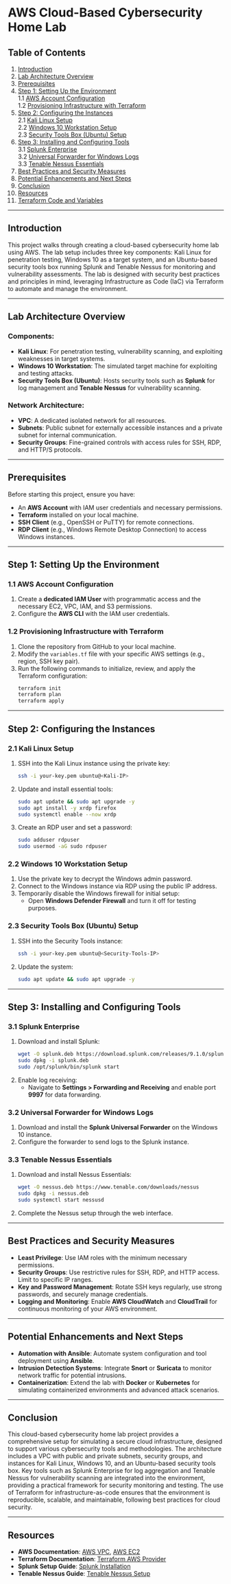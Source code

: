 # AWS Cloud-Based Cybersecurity Home Lab

## Table of Contents

1. [Introduction](#introduction)  
2. [Lab Architecture Overview](#lab-architecture-overview)  
3. [Prerequisites](#prerequisites)  
4. [Step 1: Setting Up the Environment](#step-1-setting-up-the-environment)  
   1.1 [AWS Account Configuration](#11-aws-account-configuration)  
   1.2 [Provisioning Infrastructure with Terraform](#12-provisioning-infrastructure-with-terraform)  
5. [Step 2: Configuring the Instances](#step-2-configuring-the-instances)  
   2.1 [Kali Linux Setup](#21-kali-linux-setup)  
   2.2 [Windows 10 Workstation Setup](#22-windows-10-workstation-setup)  
   2.3 [Security Tools Box (Ubuntu) Setup](#23-security-tools-box-ubuntu-setup)  
6. [Step 3: Installing and Configuring Tools](#step-3-installing-and-configuring-tools)  
   3.1 [Splunk Enterprise](#31-splunk-enterprise)  
   3.2 [Universal Forwarder for Windows Logs](#32-universal-forwarder-for-windows-logs)  
   3.3 [Tenable Nessus Essentials](#33-tenable-nessus-essentials)  
7. [Best Practices and Security Measures](#best-practices-and-security-measures)  
8. [Potential Enhancements and Next Steps](#potential-enhancements-and-next-steps)  
9. [Conclusion](#conclusion)  
10. [Resources](#resources)  
11. [Terraform Code and Variables](#terraform-code-and-variables)

---

## Introduction

This project walks through creating a cloud-based cybersecurity home lab using AWS. The lab setup includes three key components: Kali Linux for penetration testing, Windows 10 as a target system, and an Ubuntu-based security tools box running Splunk and Tenable Nessus for monitoring and vulnerability assessments. The lab is designed with security best practices and principles in mind, leveraging Infrastructure as Code (IaC) via Terraform to automate and manage the environment.

---

## Lab Architecture Overview

### Components:
- **Kali Linux**: For penetration testing, vulnerability scanning, and exploiting weaknesses in target systems.
- **Windows 10 Workstation**: The simulated target machine for exploiting and testing attacks.
- **Security Tools Box (Ubuntu)**: Hosts security tools such as **Splunk** for log management and **Tenable Nessus** for vulnerability scanning.

### Network Architecture:
- **VPC**: A dedicated isolated network for all resources.
- **Subnets**: Public subnet for externally accessible instances and a private subnet for internal communication.
- **Security Groups**: Fine-grained controls with access rules for SSH, RDP, and HTTP/S protocols.

---

## Prerequisites

Before starting this project, ensure you have:

- An **AWS Account** with IAM user credentials and necessary permissions.
- **Terraform** installed on your local machine.
- **SSH Client** (e.g., OpenSSH or PuTTY) for remote connections.
- **RDP Client** (e.g., Windows Remote Desktop Connection) to access Windows instances.

---

## Step 1: Setting Up the Environment

### 1.1 AWS Account Configuration

1. Create a **dedicated IAM User** with programmatic access and the necessary EC2, VPC, IAM, and S3 permissions.
2. Configure the **AWS CLI** with the IAM user credentials.

### 1.2 Provisioning Infrastructure with Terraform

1. Clone the repository from GitHub to your local machine.
2. Modify the `variables.tf` file with your specific AWS settings (e.g., region, SSH key pair).
3. Run the following commands to initialize, review, and apply the Terraform configuration:
    ```bash
    terraform init
    terraform plan
    terraform apply
    ```

---

## Step 2: Configuring the Instances

### 2.1 Kali Linux Setup

1. SSH into the Kali Linux instance using the private key:
    ```bash
    ssh -i your-key.pem ubuntu@<Kali-IP>
    ```
2. Update and install essential tools:
    ```bash
    sudo apt update && sudo apt upgrade -y
    sudo apt install -y xrdp firefox
    sudo systemctl enable --now xrdp
    ```
3. Create an RDP user and set a password:
    ```bash
    sudo adduser rdpuser
    sudo usermod -aG sudo rdpuser
    ```

### 2.2 Windows 10 Workstation Setup

1. Use the private key to decrypt the Windows admin password.
2. Connect to the Windows instance via RDP using the public IP address.
3. Temporarily disable the Windows firewall for initial setup:
    - Open **Windows Defender Firewall** and turn it off for testing purposes.

### 2.3 Security Tools Box (Ubuntu) Setup

1. SSH into the Security Tools instance:
    ```bash
    ssh -i your-key.pem ubuntu@<Security-Tools-IP>
    ```
2. Update the system:
    ```bash
    sudo apt update && sudo apt upgrade -y
    ```

---

## Step 3: Installing and Configuring Tools

### 3.1 Splunk Enterprise

1. Download and install Splunk:
    ```bash
    wget -O splunk.deb https://download.splunk.com/releases/9.1.0/splunk.deb
    sudo dpkg -i splunk.deb
    sudo /opt/splunk/bin/splunk start
    ```
2. Enable log receiving:
    - Navigate to **Settings > Forwarding and Receiving** and enable port **9997** for data forwarding.

### 3.2 Universal Forwarder for Windows Logs

1. Download and install the **Splunk Universal Forwarder** on the Windows 10 instance.
2. Configure the forwarder to send logs to the Splunk instance.

### 3.3 Tenable Nessus Essentials

1. Download and install Nessus Essentials:
    ```bash
    wget -O nessus.deb https://www.tenable.com/downloads/nessus
    sudo dpkg -i nessus.deb
    sudo systemctl start nessusd
    ```
2. Complete the Nessus setup through the web interface.

---

## Best Practices and Security Measures

- **Least Privilege**: Use IAM roles with the minimum necessary permissions.
- **Security Groups**: Use restrictive rules for SSH, RDP, and HTTP access. Limit to specific IP ranges.
- **Key and Password Management**: Rotate SSH keys regularly, use strong passwords, and securely manage credentials.
- **Logging and Monitoring**: Enable **AWS CloudWatch** and **CloudTrail** for continuous monitoring of your AWS environment.

---

## Potential Enhancements and Next Steps

- **Automation with Ansible**: Automate system configuration and tool deployment using **Ansible**.
- **Intrusion Detection Systems**: Integrate **Snort** or **Suricata** to monitor network traffic for potential intrusions.
- **Containerization**: Extend the lab with **Docker** or **Kubernetes** for simulating containerized environments and advanced attack scenarios.

---

## Conclusion

This cloud-based cybersecurity home lab project provides a comprehensive setup for simulating a secure cloud infrastructure, designed to support various cybersecurity tools and methodologies. The architecture includes a VPC with public and private subnets, security groups, and instances for Kali Linux, Windows 10, and an Ubuntu-based security tools box. Key tools such as Splunk Enterprise for log aggregation and Tenable Nessus for vulnerability scanning are integrated into the environment, providing a practical framework for security monitoring and testing. The use of Terraform for infrastructure-as-code ensures that the environment is reproducible, scalable, and maintainable, following best practices for cloud security.

---

## Resources

- **AWS Documentation**: [AWS VPC](https://docs.aws.amazon.com/vpc/latest/userguide/VPC_Subnets.html), [AWS EC2](https://docs.aws.amazon.com/AWSEC2/latest/UserGuide/EC2_GetStarted.html)
- **Terraform Documentation**: [Terraform AWS Provider](https://registry.terraform.io/providers/hashicorp/aws/latest/docs)
- **Splunk Setup Guide**: [Splunk Installation](https://www.splunk.com/en_us/download.html)
- **Tenable Nessus Guide**: [Tenable Nessus Setup](https://www.tenable.com/products/nessus)

